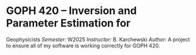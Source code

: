 # GOPH 420 – Inversion and Parameter Estimation for
Geophysicists
*Semester:* W2025
*Instructor:* B. Karchewski
*Author:* <Zoe Mitchell>
A project to ensure all of my software is working correctly for GOPH 420.
